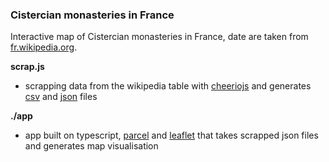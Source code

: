 ### Cistercian monasteries in France

Interactive map of Cistercian monasteries in France, date are taken from [fr.wikipedia.org](https://fr.wikipedia.org/wiki/Liste_d%27abbayes_cisterciennes_de_France).

**scrap.js**

- scrapping data from the wikipedia table with [cheeriojs](https://github.com/cheeriojs) and generates [csv](https://github.com/koles/ya-csv) and [json](https://www.npmjs.com/package/csvtojson) files

**./app**

- app built on typescript, [parcel](https://parceljs.org/) and [leaflet](https://leafletjs.com/) that takes scrapped json files and generates map visualisation

